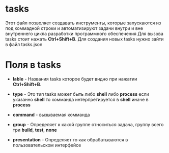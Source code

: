 # tasks
Этот файл позволяет создавать инструменты, которые запускаются из под коммадной строки и автоматизируют задачи внутри и вне внутреннего цикла разработки программного обеспечения
Для вызова tasks стоит нажать **Ctrl+Shift+B**.
Для создания новых tasks нужно зайти в файл tasks.json

# Поля в tasks

* **lable** - Названия tasks которое будет видно при нажатии **Ctrl+Shift+B**.
* **type** - Это тип tasks может быть либо **shell** либо **process** если указанно **shell** то комманда интерпретируется в **shell** иначе в **process**
* **command** - вызываемая комманда
* **group**  - Определяет к какой группе относиться задача, группу всего три **build**, **test**, **none**

* **presentation** - Определяет то как обрабатываются в пользовательском интерфейсе
